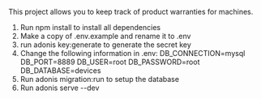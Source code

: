 This project allows you to keep track of product warranties for machines. 


1. Run npm install to install all dependencies 
2. Make a copy of .env.example and rename it to .env
3. run adonis key:generate to generate the secret key
4. Change the following information in .env:
DB_CONNECTION=mysql
DB_PORT=8889
DB_USER=root
DB_PASSWORD=root
DB_DATABASE=devices
5. Run adonis migration:run to setup the database
6. Run adonis serve --dev